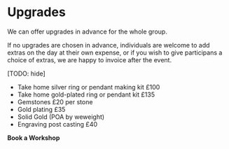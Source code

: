 # Upgrades

We can offer upgrades in advance for the whole group.

If no upgrades are chosen in advance, individuals are welcome to add extras on the day at their own expense, or if you wish to give participans a choice of extras, we are happy to invoice after the event.

[TODO: hide]

- Take home silver ring or pendant making kit £100
- Take home  gold-plated ring or pendant kit £135
- Gemstones £20 per stone
- Gold plating £35
- Solid Gold (POA by weweight)
- Engraving post casting £40

**Book a Workshop**